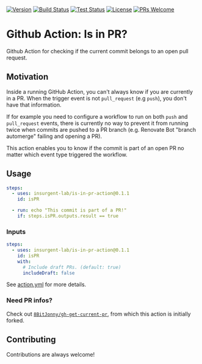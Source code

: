 [![Version](https://img.shields.io/github/v/release/insurgent-lab/is-in-pr-action.svg?display_name=tag&sort=semver)](https://github.com/insurgent-lab/is-in-pr-action/releases)
[![Build Status](https://github.com/insurgent-lab/is-in-pr-action/actions/workflows/build.yml/badge.svg)](https://github.com/insurgent-lab/is-in-pr-action/actions/workflows/build.yml)
[![Test Status](https://github.com/insurgent-lab/is-in-pr-action/actions/workflows/test.yml/badge.svg)](https://github.com/insurgent-lab/is-in-pr-action/actions/workflows/test.yml)
[![License](https://img.shields.io/github/license/insurgent-lab/is-in-pr-action.svg)](https://github.com/insurgent-lab/is-in-pr-action/blob/main/LICENSE)
[![PRs Welcome](https://img.shields.io/badge/PRs-welcome-brightgreen.svg)](http://makeapullrequest.com)

# Github Action: Is in PR?

Github Action for checking if the current commit belongs to an open pull request.

## Motivation

Inside a running GitHub Action, you can't always know if you are currently in a PR. When the trigger event is not `pull_request` (e.g `push`), you don't have that information.

If for example you need to configure a workflow to run on both `push` and `pull_request` events, there is currently no way to prevent it from running twice when commits are pushed to a PR branch (e.g. Renovate Bot "branch automerge" failing and opening a PR).

This action enables you to know if the commit is part of an open PR no matter which event type triggered the workflow.

## Usage

```yml
steps:
  - uses: insurgent-lab/is-in-pr-action@0.1.1
    id: isPR

  - run: echo "This commit is part of a PR!"
    if: steps.isPR.outputs.result == true
```

### Inputs

```yml
steps:
  - uses: insurgent-lab/is-in-pr-action@0.1.1
    id: isPR
    with:
      # Include draft PRs. (default: true)
      includeDraft: false
```

See [action.yml](action.yml) for more details.

### Need PR infos?

Check out [`8BitJonny/gh-get-current-pr`](https://github.com/8BitJonny/gh-get-current-pr), from which this action is initially forked.

## Contributing

Contributions are always welcome!
